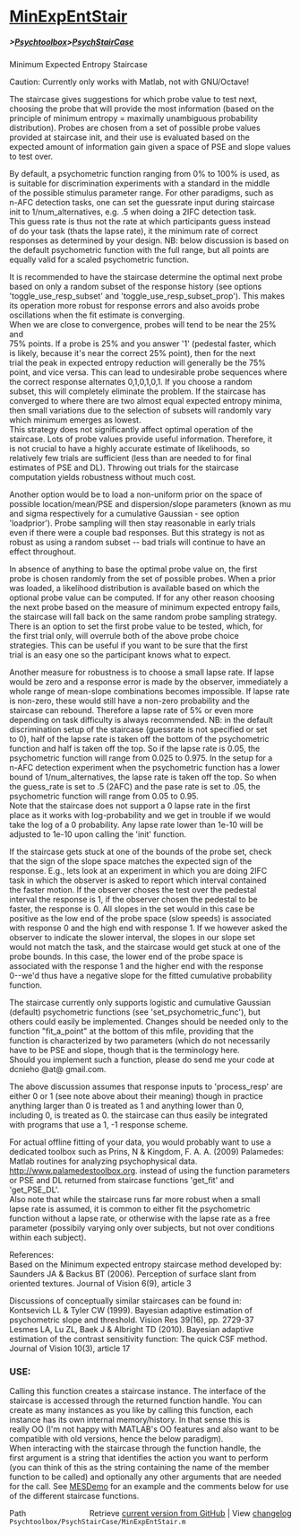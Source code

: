 # [MinExpEntStair](MinExpEntStair)
##### >[Psychtoolbox](Psychtoolbox)>[PsychStairCase](PsychStairCase)

Minimum Expected Entropy Staircase  
  
Caution: Currently only works with Matlab, not with GNU/Octave!  
  
The staircase gives suggestions for which probe value to test next,  
choosing the probe that will provide the most information (based on the  
principle of minimum entropy = maximally unambiguous probability  
distribution). Probes are chosen from a set of possible probe values  
provided at staircase init, and their use is evaluated based on the  
expected amount of information gain given a space of PSE and slope values  
to test over.  
  
By default, a psychometric function ranging from 0% to 100% is used, as  
is suitable for discrimination experiments with a standard in the middle  
of the possible stimulus parameter range. For other paradigms, such as  
n-AFC detection tasks, one can set the guessrate input during staircase  
init to 1/num\_alternatives, e.g. .5 when doing a 2IFC detection task.  
This guess rate is thus not the rate at which participants guess instead  
of do your task (thats the lapse rate), it the minimum rate of correct  
responses as determined by your design. NB: below discussion is based on  
the default psychometric function with the full range, but all points are  
equally valid for a scaled psychometric function.  
  
It is recommended to have the staircase determine the optimal next probe  
based on only a random subset of the response history (see options  
'toggle\_use\_resp\_subset' and 'toggle\_use\_resp\_subset\_prop'). This makes  
its operation more robust for response errors and also avoids probe  
oscillations when the fit estimate is converging.  
When we are close to convergence, probes will tend to be near the 25% and  
75% points. If a probe is 25% and you answer '1' (pedestal faster, which  
is likely, because it's near the correct 25% point), then for the next  
trial the peak in expected entropy reduction will generally be the 75%  
point, and vice versa. This can lead to undesirable probe sequences where  
the correct response alternates 0,1,0,1,0,1. If you choose a random  
subset, this will completely eliminate the problem. If the staircase has  
converged to where there are two almost equal expected entropy minima,  
then small variations due to the selection of subsets will randomly vary  
which minimum emerges as lowest.  
This strategy does not significantly affect optimal operation of the  
staircase. Lots of probe values provide useful information. Therefore, it  
is not crucial to have a highly accurate estimate of likelihoods, so  
relatively few trials are sufficient (less than are needed to for final  
estimates of PSE and DL). Throwing out trials for the staircase  
computation yields robustness without much cost.  
  
Another option would be to load a non-uniform prior on the space of  
possible location/mean/PSE and dispersion/slope parameters (known as mu  
and sigma respectively for a cumulative Gaussian - see option  
'loadprior'). Probe sampling will then stay reasonable in early trials  
even if there were a couple bad responses. But this strategy is not as  
robust as using a random subset -- bad trials will continue to have an  
effect throughout.  
  
In absence of anything to base the optimal probe value on, the first  
probe is chosen randomly from the set of possible probes. When a prior  
was loaded, a likelihood distribution is available based on which the  
optional probe value can be computed. If for any other reason choosing  
the next probe based on the measure of minimum expected entropy fails,  
the staircase will fall back on the same random probe sampling strategy.  
There is an option to set the first probe value to be tested, which, for  
the first trial only, will overrule both of the above probe choice  
strategies. This can be useful if you want to be sure that the first  
trial is an easy one so the participant knows what to expect.  
  
Another measure for robustness is to choose a small lapse rate. If lapse  
would be zero and a response error is made by the observer, immediately a  
whole range of mean-slope combinations becomes impossible. If lapse rate  
is non-zero, these would still have a non-zero probability and the  
staircase can rebound. Therefore a lapse rate of 5% or even more  
depending on task difficulty is always recommended. NB: in the default  
discrimination setup of the staircase (guessrate is not specified or set  
to 0), half of the lapse rate is taken off the bottom of the psychometric  
function and half is taken off the top. So if the lapse rate is 0.05, the  
psychometric function will range from 0.025 to 0.975. In the setup for a  
n-AFC detection experiment when the psychometric function has a lower  
bound of 1/num\_alternatives, the lapse rate is taken off the top. So when  
the guess\_rate is set to .5 (2AFC) and the pase rate is set to .05, the  
psychometric function will range from 0.05 to 0.95.  
Note that the staircase does not support a 0 lapse rate in the first  
place as it works with log-probability and we get in trouble if we would  
take the log of a 0 probability. Any lapse rate lower than 1e-10 will be  
adjusted to 1e-10 upon calling the 'init' function.  
  
If the staircase gets stuck at one of the bounds of the probe set, check  
that the sign of the slope space matches the expected sign of the  
response. E.g., lets look at an experiment in which you are doing 2IFC  
task in which the observer is asked to report which interval contained  
the faster motion. If the observer choses the test over the pedestal  
interval the response is 1, if the observer chosen the pedestal to be  
faster, the response is 0. All slopes in the set would in this case be  
positive as the low end of the probe space (slow speeds) is associated  
with response 0 and the high end with response 1. If we however asked the  
observer to indicate the slower interval, the slopes in our slope set  
would not match the task, and the staircase would get stuck at one of the  
probe bounds. In this case, the lower end of the probe space is  
associated with the response 1 and the higher end with the response  
0--we'd thus have a negative slope for the fitted cumulative probability  
function.  
  
The staircase currently only supports logistic and cumulative Gaussian  
(default) psychometric functions (see 'set\_psychometric\_func'), but  
others could easily be implemented. Changes should be needed only to the  
function "fit\_a\_point" at the bottom of this mfile, providing that the  
function is characterized by two parameters (which do not necessarily  
have to be PSE and slope, though that is the terminology here.  
Should you implement such a function, please do send me your code at  
dcnieho @at@ gmail.com.  
  
The above discussion assumes that response inputs to 'process\_resp' are  
either 0 or 1 (see note above about their meaning) though in practice  
anything larger than 0 is treated as 1 and anything lower than 0,  
including 0, is treated as 0. the staircase can thus easily be integrated  
with programs that use a 1, -1 response scheme.  
  
For actual offline fitting of your data, you would probably want to use a  
dedicated toolbox such as Prins, N & Kingdom, F. A. A. (2009) Palamedes:  
Matlab routines for analyzing psychophysical data.  
http://www.palamedestoolbox.org. instead of using the function parameters  
or PSE and DL returned from staircase functions 'get\_fit' and  
'get\_PSE\_DL'.  
Also note that while the staircase runs far more robust when a small  
lapse rate is assumed, it is common to either fit the psychometric  
function without a lapse rate, or otherwise with the lapse rate as a free  
parameter (possibily varying only over subjects, but not over conditions  
within each subject).  
  
  
References:  
 Based on the Minimum expected entropy staircase method developed by:  
 Saunders JA & Backus BT (2006). Perception of surface slant from  
   oriented textures. Journal of Vision 6(9), article 3  
  
 Discussions of conceptually similar staircases can be found in:  
 Kontsevich LL & Tyler CW (1999). Bayesian adaptive estimation of  
   psychometric slope and threshold. Vision Res 39(16), pp. 2729-37  
 Lesmes LA, Lu ZL, Baek J & Albright TD (2010). Bayesian adaptive  
   estimation of the contrast sensitivity function: The quick CSF method.  
   Journal of Vision 10(3), article 17  
  
  
### USE:  
Calling this function creates a staircase instance. The interface of the  
staircase is accessed through the returned function handle. You can  
create as many instances as you like by calling this function, each  
instance has its own internal memory/history. In that sense this is  
really OO (I'm not happy with MATLAB's OO features and also want to be  
compatible with old versions, hence the below paradigm).  
When interacting with the staircase through the function handle, the  
first argument is a string that identifies the action you want to perform  
(you can think of this as the string containing the name of the member  
function to be called) and optionally any other arguments that are needed  
for the call. See [MESDemo](MESDemo) for an example and the comments below for use  
of the different staircase functions.  




<div class="code_header" style="text-align:right;">
  <span style="float:left;">Path&nbsp;&nbsp;</span> <span class="counter">Retrieve <a href=
  "https://raw.github.com/Psychtoolbox-3/Psychtoolbox-3/beta/Psychtoolbox/PsychStairCase/MinExpEntStair.m">current version from GitHub</a> | View <a href=
  "https://github.com/Psychtoolbox-3/Psychtoolbox-3/commits/beta/Psychtoolbox/PsychStairCase/MinExpEntStair.m">changelog</a></span>
</div>
<div class="code">
  <code>Psychtoolbox/PsychStairCase/MinExpEntStair.m</code>
</div>

